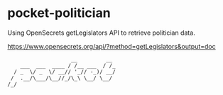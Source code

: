 # pocket-politician

Using OpenSecrets getLegislators API to retrieve politician data.

https://www.opensecrets.org/api/?method=getLegislators&output=doc


```
                    __         __
    ___  ___  ____ / /__ ___  / /_
  / _  \/ _  \/ __// '_// -_)/ __/
 /  .__/\___/\__//_/\_\ \__/ \__/
/_/

```
